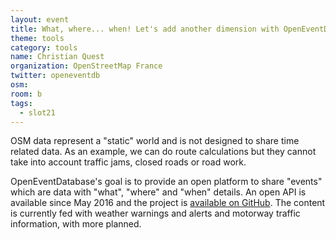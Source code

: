 ```yaml
---
layout: event
title: What, where... when! Let's add another dimension with OpenEventDatabase
theme: tools
category: tools
name: Christian Quest
organization: OpenStreetMap France
twitter: openeventdb
osm:
room: b
tags:
  - slot21
---
```

OSM data represent a "static" world and is not designed to share time related data. As an example, we can do route calculations but they cannot take into account traffic jams, closed roads or road work.

OpenEventDatabase's goal is to provide an open platform to share "events" which are data with "what", "where" and "when" details.
An open API is available since May 2016 and the project is [available on GitHub](https://github.com/openeventdatabase).
The content is currently fed with weather warnings and alerts and motorway traffic information, with more planned.
